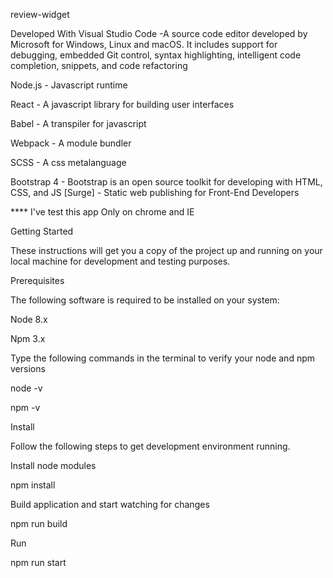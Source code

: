 
review-widget

Developed With Visual Studio Code -A source code editor developed by Microsoft for Windows, Linux and macOS. It includes support for debugging, embedded Git control, syntax highlighting, intelligent code completion, snippets, and code refactoring

Node.js - Javascript runtime

React - A javascript library for building user interfaces

Babel - A transpiler for javascript

Webpack - A module bundler

SCSS - A css metalanguage

Bootstrap 4 - Bootstrap is an open source toolkit for developing with HTML, CSS, and JS
[Surge] - Static web publishing for Front-End Developers

**** I've test this app Only on chrome and IE

Getting Started

These instructions will get you a copy of the project up and running on your local machine for development and testing purposes.

Prerequisites

The following software is required to be installed on your system:

Node 8.x

Npm 3.x

Type the following commands in the terminal to verify your node and npm versions

node -v

npm -v

Install

Follow the following steps to get development environment running.

Install node modules

npm install

Build application and start watching for changes

npm run build

Run

npm run start

